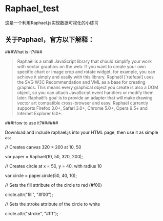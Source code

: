 Raphael_test
============

这是一个利用Raphael.js实现数据可视化的小练习

关于Paphael，官方以下解释：
---------------------------

###What is it?###
>Raphaël is a small JavaScript library that should simplify your work with vector graphics on the web. If you want to create your own specific chart or image crop and rotate widget, for example, you can achieve it simply and easily with this library.
Raphaël ['ræfeɪəl] uses the SVG W3C Recommendation and VML as a base for creating graphics. This means every graphical object you create is also a DOM object, so you can attach JavaScript event handlers or modify them later. Raphaël’s goal is to provide an adapter that will make drawing vector art compatible cross-browser and easy.
Raphaël currently supports Firefox 3.0+, Safari 3.0+, Chrome 5.0+, Opera 9.5+ and Internet Explorer 6.0+.

###How to use it?######

Download and include raphael.js into your HTML page, then use it as simple as:

// Creates canvas 320 × 200 at 10, 50

var paper = Raphael(10, 50, 320, 200);

// Creates circle at x = 50, y = 40, with radius 10

var circle = paper.circle(50, 40, 10);

// Sets the fill attribute of the circle to red (#f00)

circle.attr("fill", "#f00");

// Sets the stroke attribute of the circle to white

circle.attr("stroke", "#fff");

